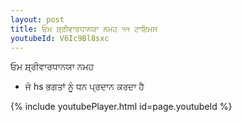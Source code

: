 ```yaml
---
layout: post
title: ਓਮ ਸ਼੍ਰੀਵਾਰਧਾਨਯਾ ਨਮਹ ੧੧ ਟਾਇਮਸ
youtubeId: V6Ic9Bl8sxc
---
```

 
 
 ਓਮ ਸ਼੍ਰੀਵਾਰਧਾਨਯਾ ਨਮਹ  
 
 -  ਜੋ hs ਭਗਤਾਂ ਨੂੰ ਧਨ ਪ੍ਰਦਾਨ ਕਰਦਾ ਹੈ 
 
  
 
  
 
 
 
 
 
 


{% include youtubePlayer.html id=page.youtubeId %}
 
 
